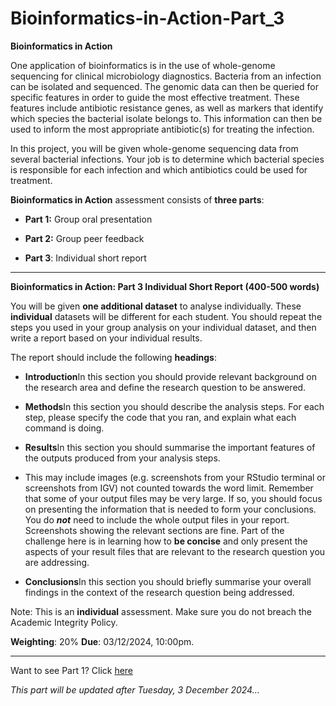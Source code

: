 # Bioinformatics-in-Action-Part_3

**Bioinformatics in Action**

One application of bioinformatics is in the use of whole-genome sequencing for clinical microbiology diagnostics. Bacteria from an infection can be isolated and sequenced. The genomic data can then be queried for specific features in order to guide the most effective treatment. These features include antibiotic resistance genes, as well as markers that identify which species the bacterial isolate belongs to. This information can then be used to inform the most appropriate antibiotic(s) for treating the infection.

In this project, you will be given whole-genome sequencing data from several bacterial infections. Your job is to determine which bacterial species is responsible for each infection and which antibiotics could be used for treatment.

**Bioinformatics in Action** assessment consists of **three parts**:

- **Part 1:** Group oral presentation

- **Part 2:** Group peer feedback

- **Part 3**: Individual short report

---

**Bioinformatics in Action: Part 3 Individual Short Report (400-500 words)**

You will be given **one additional dataset** to analyse individually. These **individual** datasets will be different for each student.
You should repeat the steps you used in your group analysis on your individual dataset, and then write a report based on your individual results.

The report should include the following **headings**:

- **Introduction**In this section you should provide relevant background on the research area and define the research question to be answered.

- **Methods**In this section you should describe the analysis steps. For each step, please specify the code that you ran, and explain what each command is doing.

- **Results**In this section you should summarise the important features of the outputs produced from your analysis steps.

- This may include images (e.g. screenshots from your RStudio terminal or screenshots from IGV) not counted towards the word limit.
Remember that some of your output files may be very large. If so, you should focus on presenting the information that is needed to form your conclusions. You do ***not*** need to include the whole output files in your report. Screenshots showing the relevant sections are fine. Part of the challenge here is in learning how to **be concise** and only present the aspects of your result files that are relevant to the research question you are addressing.

- **Conclusions**In this section you should briefly summarise your overall findings in the context of the research question being addressed.

Note: This is an **individual** assessment. Make sure you do not breach the Academic Integrity Policy.

**Weighting**: 20%
**Due**: 03/12/2024, 10:00pm.

---

Want to see Part 1? Click [here](https://github.com/FLYER2048/Bioinformatics-in-Action-Part_1)

*This part will be updated after Tuesday, 3 December 2024...*
